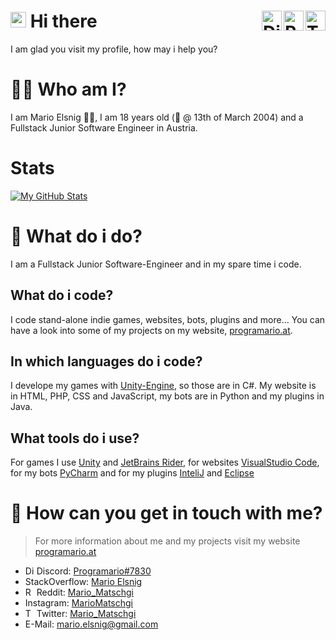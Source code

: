 # <img src="https://media.giphy.com/media/hvRJCLFzcasrR4ia7z/giphy.gif" width="25px"> Hi there <a href="https://twitter.com/Mario_Matschgi"><img align="right" alt="Twitter" title="Twitter" height="32" width="32" src="https://raw.githubusercontent.com/peterthehan/peterthehan/master/assets/twitter.svg"></a> <a href="https://www.reddit.com/r/Programario"><img align="right" alt="Reddit" title="Reddit" height="32" width="32" src="https://raw.githubusercontent.com/peterthehan/peterthehan/master/assets/reddit.svg"></a> <a href="https://discordapp.com/users/294161179130068992"><img align="right" alt="Discord" title="Discord" height="32" width="32" src="https://raw.githubusercontent.com/peterthehan/peterthehan/master/assets/discord.svg"></a>
I am glad you visit my profile, how may i help you?

# 👨‍💻 Who am I?
I am Mario Elsnig 👨‍🎓, I am 18 years old (🎂 @ 13th of March 2004) and a Fullstack Junior Software Engineer in Austria.

# Stats
[![My GitHub Stats](https://github-readme-stats.vercel.app/api/?username=MarioMatschgi&count_private=true&theme=tokyonight&showicons=true)]()

# 📑 What do i do?
I am a Fullstack Junior Software-Engineer and in my spare time i code.

## What do i code?
I code stand-alone indie games, websites, bots, plugins and more...
You can have a look into some of my projects on my website, [programario.at](https://www.programario.at).

## In which languages do i code?
I develope my games with [Unity-Engine](https://unity.com), so those are in C#. My website is in HTML, PHP, CSS and JavaScript, my bots are in Python and my plugins in Java.

## What tools do i use?
For games I use [Unity](https://unity.com) and [JetBrains Rider](https://www.jetbrains.com/rider/), for websites [VisualStudio Code](https://code.visualstudio.com), for my bots [PyCharm](https://www.jetbrains.com/pycharm/) and for my plugins [InteliJ](https://www.jetbrains.com/idea/) and [Eclipse](https://www.jetbrains.com/idea/)

# 💬 How can you get in touch with me?
> For more information about me and my projects visit my website [programario.at][programario]
- <img alt="Discord" title="Discord" height="14" width="14" src="https://raw.githubusercontent.com/peterthehan/peterthehan/master/assets/discord.svg"> Discord: [Programario#7830](https://discordapp.com/users/294161179130068992)
- StackOverflow: [Mario Elsnig](https://stackoverflow.com/users/14065298/mario-elsnig?tab=profile)
- <img alt="Reddit" title="Reddit" height="14" width="14" src="https://raw.githubusercontent.com/peterthehan/peterthehan/master/assets/reddit.svg"> Reddit: [Mario_Matschgi](https://www.reddit.com/user/Mario_Matschgi)
- Instagram: [MarioMatschgi](https://www.instagram.com/mariomatschgi/)
- <img alt="Twitter" title="Twitter" height="14" width="14" src="https://raw.githubusercontent.com/peterthehan/peterthehan/master/assets/twitter.svg"> Twitter: [Mario_Matschgi](https://twitter.com/Mario_Matschgi)
- E-Mail: [mario.elsnig@gmail.com](mailto:mario.elsnig@gmail.com)

[programario]: https://www.programario.at "programario.at"
